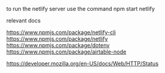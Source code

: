    to run the netlify server use the command  npm start netlify


  
  relevant docs
  
  https://www.npmjs.com/package/netlify-cli
  https://www.npmjs.com/package/netlify
  https://www.npmjs.com/package/dotenv
  https://www.npmjs.com/package/airtable-node


  https://developer.mozilla.org/en-US/docs/Web/HTTP/Status


 

